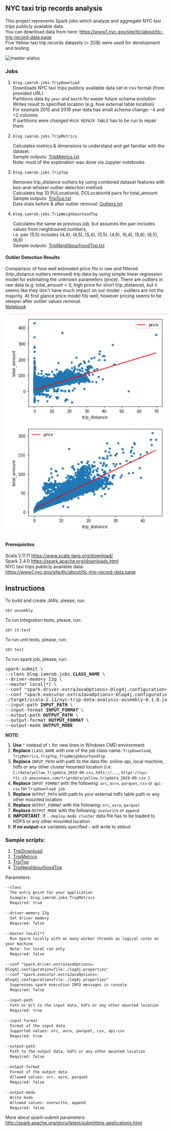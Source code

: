 ## NYC taxi trip records analysis

This project represents Spark jobs which analyze and aggregate NYC taxi trips publicly available data.  
You can download data from here: https://www1.nyc.gov/site/tlc/about/tlc-trip-record-data.page  
Five Yellow taxi trip records datasets (> 2GB) were used for development and testing.  

![master-status](https://github.com/sysrob/nyc-trip-data-analysis/workflows/master/badge.svg)
### Jobs

1. `blog.iamrob.jobs.TripDownload`  
   Downloads NYC taxi trips publicly available data set in csv format (from provided URL)  
   Partitions data by `year` and `month` for easier future schema evolution  
   Writes result to specified location (e.g. hive external table location)  
   For example 2015 and 2018 year data has small schema change: -4 and +2 columns  
   If partitions were changed `MSCK REPAIR TABLE` has to be run to repair them

2. `blog.iamrob.jobs.TripMetrics` 

   Calculates metrics & dimensions to understand and get familiar with the dataset.  
   Sample outputs: [TripMetrics.txt](https://github.com/sysrob/nyc-trip-data-analysis/blob/master/output/TripMetrics.txt)  
   Note: most of the exploration was done via Jupyter notebooks

3. `blog.iamrob.jobs.TripTop`  

   Removes trip_distance outliers by using combined dataset features with box-and-whisker outlier detection method.  
   Calculates top 10 PULocationId, DOLocationId pairs for total_amount.  
   Sample outputs: [TripTop.txt](https://github.com/sysrob/nyc-trip-data-analysis/blob/master/output/TripTop.txt)  
   Data stats before & after outlier removal: [Outliers.txt](https://github.com/sysrob/nyc-trip-data-analysis/blob/master/output/Outliers.txt)

4. `blog.iamrob.jobs.TripNeighbourhoodTop`  

   Calculates the same as previous job, but assumes the pair includes values from neighboured numbers,  
   i.e. pair (5,5) includes (4,4), (4,5), (5,4), (5,5), (4,6), (6,4), (5,6), (6,5), (6,6)  
   Sample outputs: [TripNeighbourhoodTop.txt](https://github.com/sysrob/nyc-trip-data-analysis/blob/master/output/TripNeighbourhoodTop.txt)


#### Outlier Detection Results
Comparison of how well estimated price fits in raw and filtered (trip_distance outliers removed) trip data by using simple linear regression model for estimating the unknown parameters (price).
There are outliers in raw data (e.g. total_amount < 0, high price for short trip_distance), but it seems like they don't have much impact on our model - outliers are not the majority.
At first glance price model fits well, however pricing seems to be steeper after outlier values removal.  
[Notebook](https://github.com/sysrob/nyc-trip-data-analysis/blob/master/notebooks/price_fit_raw_vs_filtered.ipynb)

![price_fit_raw_vs_filtered](https://github.com/sysrob/nyc-trip-data-analysis/blob/master/images/price_fit_raw_vs_filtered.PNG)

#### Prerequisites

Scala 2.11.11 https://www.scala-lang.org/download/  
Spark 2.4.0 https://spark.apache.org/downloads.html  
NYC taxi trips publicly available data: https://www1.nyc.gov/site/tlc/about/tlc-trip-record-data.page 

## Instructions

To build and create JARs, please, run:
```
sbt assembly
```
To run integration tests, please, run:
```
sbt it:test
```
To run unit tests, please, run:
```
sbt test
```
To run spark job, please, run:  
<pre>
spark-submit \
--class blog.iamrob.jobs.<b>CLASS_NAME</b> \
--driver-memory 12g \
--master local[*] \
--conf "spark.driver.extraJavaOptions=-Dlog4j.configuration=file:./log4j.properties" \
--conf "spark.executor.extraJavaOptions=-Dlog4j.configuration=file:./log4j.properties" \
./target/scala-2.11/nyc-trip-data-analysis-assembly-0.1.0.jar \
--input-path <b>INPUT_PATH</b> \
--input-format <b>INPUT_FORMAT</b> \
--output-path <b>OUTPUT_PATH</b> \
--output-format <b>OUTPUT_FORMAT</b> \
--output-mode <b>OUTPUT_MODE</b>
</pre>

**NOTE:**  
1. **Use** `^` instead of `\` for new lines in Windows CMD environment  
2. **Replace** `CLASS_NAME` with one of the job class name: `TripDownload`, `TripMetrics`, `TripTop`, `TripNeighbourhoodTop`  
3. **Replace** `INPUT_PATH` with path to the data file: online-api, local machine, hdfs or any other cluster mounted location (i.e. `C:/data/yellow_tripdata_2019-09.csv`, `hdfs://...`, `https://nyc-tlc.s3.amazonaws.com/trip+data/yellow_tripdata_2019-09.csv `)  
4. **Replace** `INPUT_FORMAT` with the following: `orc`, `avro`, `parquet`, `csv` or `api-csv` for `TripDownload job`
5. **Replace** `OUTPUT_PATH` with path to your external hdfs table path or any other mounted location
6. **Replace** `OUTPUT_FORMAT` with the following: `orc`, `avro`, `parquet`
7. **Replace** `OUTPUT_MODE` with the following: `overwrite` or `append`
8. **IMPORTANT**: If `--deploy-mode cluster` data file has to be loaded to HDFS or any other mounted location
9. **If no output-<>** variables specified - will write to stdout

### Sample scripts:  
1. [TripDownload](https://github.com/sysrob/nyc-trip-data-analysis/blob/master/scripts/run_1.sh)
2. [TripMetrics](https://github.com/sysrob/nyc-trip-data-analysis/blob/master/scripts/run_2.sh)
3. [TripTop](https://github.com/sysrob/nyc-trip-data-analysis/blob/master/scripts/run_3.sh)
4. [TripNeighbourhoodTop](https://github.com/sysrob/nyc-trip-data-analysis/blob/master/scripts/run_4.sh)

Parameters:
```
--class  
  The entry point for your application
  Example: blog.iamrob.jobs.TripMetrics
  Required: true

--driver-memory 12g
  Set driver memory
  Required: false

--master local[*] 
  Run Spark locally with as many worker threads as logical cores on your machine
  Note: for local run only
  Required: false

--conf "spark.driver.extraJavaOptions=-Dlog4j.configuration=file:./log4j.properties" 
--conf "spark.executor.extraJavaOptions=-Dlog4j.configuration=file:./log4j.properties" 
  Suppresses spark execution INFO messages in console
  Required: false

--input-path
  Path or Url to the input data, hdfs or any other mounted location
  Required: true

--input-format
  Format of the input data
  Supported values: orc, avro, parquet, csv, api-csv
  Required: true

--output-path  
  Path to the output data, hdfs or any other mounted location
  Required: false

--output-format
  Format of the output data
  Allowed values: orc, avro, parquet
  Required: false

--output-mode
  Write mode
  Allowed values: overwrite, append
  Required: false
```

More about spark-submit parameters: http://spark.apache.org/docs/latest/submitting-applications.html